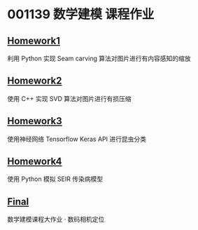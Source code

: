 # 001139 数学建模 课程作业

## [Homework1](./HW1/)

利用 Python 实现 Seam carving 算法对图片进行有内容感知的缩放

## [Homework2](./HW2/)

使用 C++ 实现 SVD 算法对图片进行有损压缩

## [Homework3](./HW3/)

使用神经网络 Tensorflow Keras API 进行昆虫分类

## [Homework4](./HW4/)

使用 Python 模拟 SEIR 传染病模型

## [Final](./Final/)

数学建模课程大作业 · 数码相机定位
